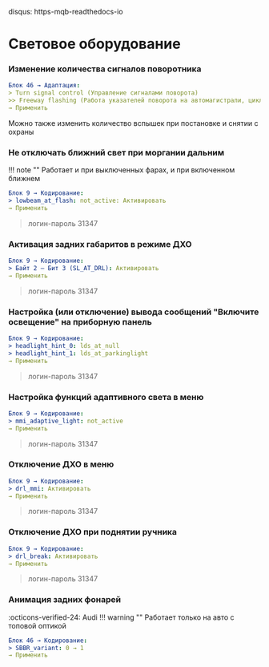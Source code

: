 disqus: https-mqb-readthedocs-io
# Световое оборудование

### Изменение количества сигналов поворотника

``` yaml
Блок 46 → Адаптация:
> Turn signal control (Управление сигналами поворота)
>> Freeway flashing (Работа указателей поворота на автомагистрали, циклы мигания) → (по умолчанию 3)
→ Применить
```

Можно также изменить количество вспышек при постановке и снятии с охраны

### Не отключать ближний свет при моргании дальним

!!! note ""
    Работает и при выключенных фарах, и при включенном ближнем

``` yaml
Блок 9 → Кодирование:
> lowbeam_at_flash: not_active: Активировать
→ Применить
``` 

> логин-пароль 31347	

### Активация задних габаритов в режиме ДХО

``` yaml
Блок 9 → Кодирование:
> Байт 2 – Бит 3 (SL_AT_DRL): Активировать
→ Применить
``` 

> логин-пароль 31347	

### Настройка (или отключение) вывода сообщений "Включите освещение" на приборную панель

``` yaml
Блок 9 → Кодирование:
> headlight_hint_0: lds_at_null
> headlight_hint_1: lds_at_parkinglight
→ Применить
``` 

> логин-пароль 31347

### Настройка функций адаптивного света в меню

``` yaml
Блок 9 → Кодирование:
> mmi_adaptive_light: not_active
→ Применить
``` 

> логин-пароль 31347	

### Отключение ДХО в меню

``` yaml
Блок 9 → Кодирование:
> drl_mmi: Активировать
→ Применить
``` 

> логин-пароль 31347	

### Отключение ДХО при поднятии ручника

``` yaml
Блок 9 → Кодирование:
> drl_break: Активировать
→ Применить
``` 

> логин-пароль 31347

### Анимация задних фонарей
:octicons-verified-24: Audi
!!! warning ""
    Работает только на авто с топовой оптикой

``` yaml
Блок 46 → Кодирование:
> SBBR_variant: 0 → 1
→ Применить
```
